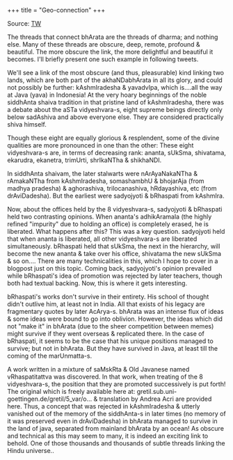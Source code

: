 +++
title = "Geo-connection"
+++

Source: [TW](https://twitter.com/GhorAngirasa/status/960617695174627328)

The threads that connect bhArata are the threads of dharma; and nothing else. Many of these threads are obscure, deep, remote, profound & beautiful. The more obscure the link, the more delightful and beautiful it becomes. I'll briefly present one such example in following tweets.

We'll see a link of the most obscure (and thus, pleasurable) kind linking two lands, which are both part of the akhaNDabhArata in all its glory, and could not possibly be further: kAshmIradesha & yavadvIpa, which is....all the way at Java (yava) in Indonesia! At the very hoary beginnings of the noble siddhAnta shaiva tradition in that pristine land of kAshmIradesha, there was a debate about the aSTa vidyeshvara-s, eight supreme beings directly only below sadAshiva and above everyone else. They are considered practically shiva himself. 

Though these eight are equally glorious & resplendent, some of the divine qualities are more pronounced in one than the other: These eight vidyeshvara-s are, in terms of decreasing rank: ananta, sUkSma, shivatama, ekarudra, ekanetra, trimUrti, shrIkaNTha & shikhaNDI. 

In siddhAnta shaivam, the later stalwarts were nArAyaNakaNTha & rAmakaNTha from kAshmIradesha, somashambhU & bhojarAja (from madhya pradesha) & aghorashiva, trilocanashiva, hRdayashiva, etc (from drAviDadesha). But the earliest were sadyojyoti & bRhaspati from kAshmIra. 

Now, about the offices held by the 8 vidyeshvara-s, sadyojyoti & bRhaspati held two contrasting opinions. When ananta's adhikAramala (the highly refined "impurity" due to holding an office) is completely erased, he is liberated. What happens after this? This was a key question. sadyojyoti held that when ananta is liberated, all other vidyeshvara-s are liberated simultaneously. bRhaspati held that sUkSma, the next in the hierarchy, will become the new ananta & take over his office, shivatama the new sUkSma & so on.... There are many technicalities in this, which I hope to cover in a blogpost just on this topic. Coming back, sadyojyoti's opinion prevailed while bRhaspati's idea of promotion was rejected by later teachers, though both had textual backing. Now, this is where it gets interesting.

bRhaspati's works don't survive in their entirety. His school of thought didn't outlive him, at least not in India. All that exists of his legacy are fragmentary quotes by later AcArya-s. bhArata was an intense flux of ideas & some ideas were bound to go into oblivion. However, the ideas which did not "make it" in bhArata (due to the sheer competition between memes) might survive if they went overseas & replicated there. In the case of bRhaspati, it seems to be the case that his unique positions managed to survive; but not in bhArata. But they have survived in Java, at least till the coming of the marUnmatta-s. 

A work written in a mixture of saMskRta & Old Javanese named vRhaspatitattva was discovered. In that work, when treating of the 8 vidyeshvara-s, the position that they are promoted successively is put forth! The original which is freely available here at: gretil.sub.uni-goettingen.de/gretil/5_var/o… & translation by Andrea Acri are provided here. Thus, a concept that was rejected in kAshmIradesha & utterly vanished out of the memory of the siddhAnta-s in later times (no memory of it was preserved even in drAviDadesha) in bhArata managed to survive in the land of java, separated from mainland bhArata by an ocean! As obscure and technical as this may seem to many, it is indeed an exciting link to behold. One of those thousands and thousands of subtle threads linking the Hindu universe..